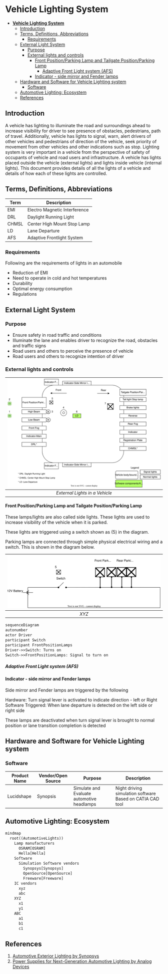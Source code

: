 # **Vehicle Lighting System**


- [**Vehicle Lighting System**](#vehicle-lighting-system)
  - [Introduction](#introduction)
  - [Terms, Definitions, Abbreviations](#terms-definitions-abbreviations)
    - [Requirements](#requirements)
  - [External Light System](#external-light-system)
    - [Purpose](#purpose)
    - [External lights and controls](#external-lights-and-controls)
      - [Front Position/Parking Lamp and Tailgate Position/Parking Lamp](#front-positionparking-lamp-and-tailgate-positionparking-lamp)
        - [Adaptive Front Light system (AFS)](#adaptive-front-light-system-afs)
      - [Indicator - side mirror and Fender lamps](#indicator---side-mirror-and-fender-lamps)
  - [Hardware and Software for Vehicle Lighting system](#hardware-and-software-for-vehicle-lighting-system)
    - [Software](#software)
  - [Automotive Lighting: Ecosystem](#automotive-lighting-ecosystem)
  - [References](#references)

## Introduction
A vehicle has lighting to illuminate the road and surroundings ahead to increase visibility for driver to see presence of obstacles, pedestrians, path of travel. Additionally, vehicle has lights to signal, warn, alert drivers of other vehicles and pedestrians of direction of the vehicle, seek priority of movement from other vehicles and other indications such as stop. Lighting system is very important in a vehicle from the perspective of safety of occupants of vehicle and road users and infrastructure. A vehicle has lights placed outside the vehicle (external lights) and lights inside vehicle (internal lights). This document provides details of all the lights of a vehicle and details of how each of these lights are controlled.

## Terms, Definitions, Abbreviations

| Term | Description |
|------|-------------|
| EMI  | Electro Magnetic Interference |
| DRL  | Daylight Running Light |
| CHMSL | Center High Mount Stop Lamp |
| LD | Lane Departure |
| AFS | Adaptive Frontlight System |


### Requirements

Following are the requirements of lights in an automobile

* Reduction of EMI
* Need to operate in cold and hot temperatures
* Durability
* Optimal energy consumption
* Regulations

 

## External Light System

### Purpose

* Ensure safety in road traffic and conditions
* Illuminate the lane and enables driver to recognize the road, obstacles and traffic signs
* Road users and others to perceive the presence of vehicle
* Road users and others to recognize intention of driver

### External lights and controls


| ![External Lights](ExternalLights.svg) |
| :------------------------------------: |
|                 *External Lights in a Vehicle*                  |

#### Front Position/Parking Lamp and Tailgate Position/Parking Lamp
These lamps/lights are also called side lights. These lights are used to increase visibility of the vehicle when it is parked.

These lights are triggered using a switch shown as (5) in the diagram.

Parking lamps are connected through simple physical electrical wiring and a switch. This is shown in the diagram below.


| ![Parking Lights Wiring](ParkingLightsWiring.svg) |
| :------------------------------------: |
|                 *XYZ*                  |


```mermaid
sequenceDiagram
autonumber
actor Driver
participant Switch
participant FrontPositionLamps
Driver->>Switch: Turns on
Switch->>FrontPositionLamps: Signal to turn on
```


##### Adaptive Front Light system (AFS)




#### Indicator - side mirror and Fender lamps
Side mirror and Fender lamps are triggered by the following

Hardware: Turn signal lever is activated to indicate direction - left or Right
Software Triggered: When lane departure is detected on the left side or right side

These lamps are deactivated when turn signal lever is brought to normal position or lane transition completion is detected



## Hardware and Software for Vehicle Lighting system

### Software

| Product Name | Vendor/Open Source | Purpose | Description |
|--------------|--------------------|---------|-------------|
| Lucidshape | Synopsis | Simulate and Evaluate automotive headlamps  | Night driving simulation software Based on CATIA CAD tool |


## Automotive Lighting: Ecosystem

```mermaid
mindmap
  root((AutomotiveLights))
    Lamp manufacturers
      OSRAM[OSRAM]
      Hella[Hella]
    Software
      Simulation Software vendors
        Synopsys[Synopsys]
        OpenSource[OpenSource]
        Freeware[Freeware]
    IC vendors
      xyz
      abc
    XYZ
      x1
      y1
    ABC
      a1
      b1
      c1
```

## References
1. [Automotive Exterior Lighting by Synopsys](https://www.synopsys.com/automotive/what-is-automotive-exterior-lighting.html)
2. [Power Supplies for Next-Generation Automotive Lighting by Analog Devices](https://www.analog.com/en/technical-articles/power-supplies-for-nextgeneration-automotive-lighting.html)